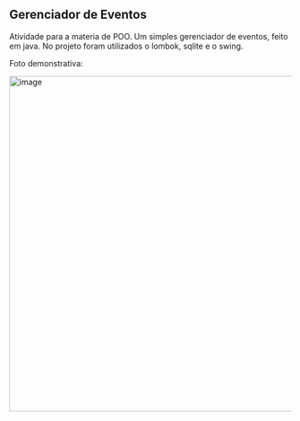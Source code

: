 ## Gerenciador de Eventos

Atividade para a materia de POO.
Um simples gerenciador de eventos, feito em java.
No projeto foram utilizados o lombok, sqlite e o swing.

Foto demonstrativa:

<img width="598" alt="image" src="https://github.com/user-attachments/assets/9a76e1d6-d435-40b4-9623-e3a574e639f7" />
